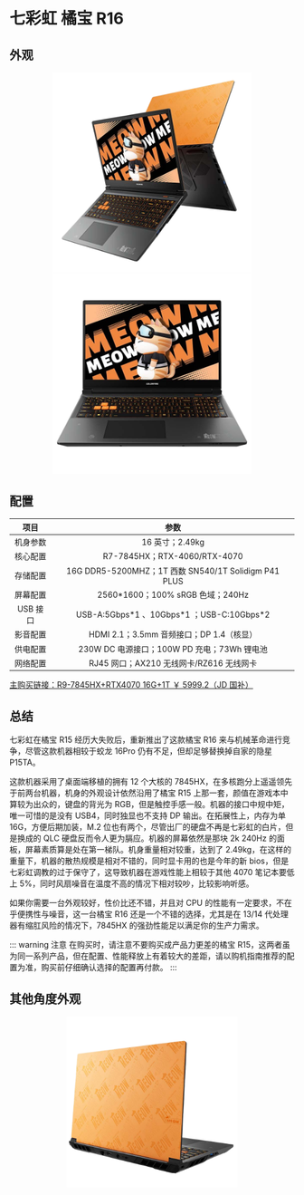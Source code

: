 # 七彩虹 橘宝 R16

## 外观

<div style="margin: 0 auto; text-align: center; width: 70%"><img src="./assets/橘宝.png" /></div>

<div style="margin: 0 auto; text-align: center; width: 70%"><img src="./assets/橘宝正.png" /></div>

## 配置

|   项目   |                     参数                     |
| :------: | :------------------------------------------: |
| 机身参数 |               16 英寸；2.49kg                |
| 核心配置 |         R7-7845HX；RTX-4060/RTX-4070         |
| 存储配置 |16G DDR5-5200MHZ；1T 西数 SN540/1T Solidigm P41 PLUS |
| 屏幕配置 |      2560\*1600；100% sRGB 色域；240Hz       |
| USB 接口 | USB-A:5Gbps\*1 、10Gbps\*1 ；USB-C:10Gbps\*2 |
| 影音配置 |   HDMI 2.1；3.5mm 音频接口；DP 1.4（核显）   |
| 供电配置 | 230W DC 电源接口；100W PD 充电；73Wh 锂电池  |
| 网络配置 |   RJ45 网口；AX210 无线网卡/RZ616 无线网卡    |

[主购买链接：R9-7845HX+RTX4070 16G+1T ￥ 5999.2（JD 国补）](https://3.cn/2b-2kuJj)

## 总结

七彩虹在橘宝 R15 经历大失败后，重新推出了这款橘宝 R16 来与机械革命进行竞争，尽管这款机器相较于蛟龙 16Pro 仍有不足，但却足够替换掉自家的隐星 P15TA。

这款机器采用了桌面端移植的拥有 12 个大核的 7845HX，在多核跑分上遥遥领先于前两台机器，机身的外观设计依然沿用了橘宝 R15 上那一套，颜值在游戏本中算较为出众的，键盘的背光为 RGB，但是触控手感一般。机器的接口中规中矩，唯一可惜的是没有 USB4，同时独显也不支持 DP 输出。在拓展性上，内存为单 16G，方便后期加装，M.2 位也有两个，尽管出厂的硬盘不再是七彩虹的白片，但是换成的 QLC 硬盘反而令人更为膈应。机器的屏幕依然是那块 2k 240Hz 的面板，屏幕素质算是处在第一梯队。机身重量相对较重，达到了 2.49kg，在这样的重量下，机器的散热规模是相对不错的，同时显卡用的也是今年的新 bios，但是七彩虹调教的过于保守了，这导致机器在游戏性能上相较于其他 4070 笔记本要低上 5%，同时风扇噪音在温度不高的情况下相对较吵，比较影响听感。

如果你需要一台外观较好，性价比还不错，并且对 CPU 的性能有一定要求，不在乎便携性与噪音，这一台橘宝 R16 还是一个不错的选择，尤其是在 13/14 代处理器有缩肛风险的情况下，7845HX 的强劲性能足以满足你的生产力需求。

::: warning 注意
在购买时，请注意不要购买成产品力更差的橘宝 R15，这两者虽为同一系列产品，但在配置、性能释放上有着较大的差距，请以购机指南推荐的配置为准，购买前仔细确认选择的配置再付款。
:::

## 其他角度外观

<div style="margin: 0 auto; text-align: center; width: 60%"><img src="./assets/橘宝背.png" /></div>
